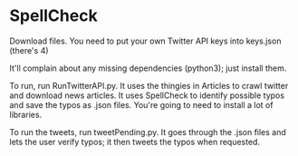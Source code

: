 # SpellCheck


Download files. You need to put your own Twitter API keys into keys.json (there's 4)

It'll complain about any missing dependencies (python3); just install them.

To run, run RunTwitterAPI.py. It uses the thingies in Articles to crawl twitter and download news articles. It uses SpellCheck to identify possible typos and save the typos as .json files. You're going to need to install a lot of libraries.

To run the tweets, run tweetPending.py. It goes through the .json files and lets the user verify typos; it then tweets the typos when requested.
